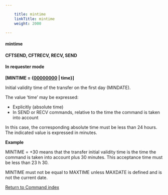 ```yaml
---

    title: mintime
    linkTitle: mintime
    weight: 2000

---
```

<span id="mintime"></span>

#### mintime

<span id="mintime_CFTSEND"></span>

#### CFTSEND, CFTRECV, RECV, SEND

#### In requester mode

******\[MINTIME =
{<u>00000000</u> | time}\]******

Initial validity time of the transfer on
the first day (MINDATE).

The value ‘time’ may be expressed:

- Explicitly
    (absolute time)
- In
    SEND or RECV commands, relative to the time the command is taken into
    account

In this case, the corresponding absolute time must be less than 24 hours.
The indicated value is expressed in minutes.

****Example****

MINTIME = +30 means that the transfer initial validity time is the time
the command is taken into account plus 30 minutes. This acceptance time
must be less than 23 h 30.

MINTIME must not be equal to MAXTIME unless MAXDATE is defined and is
not the current date.

[Return to Command index](../../)
